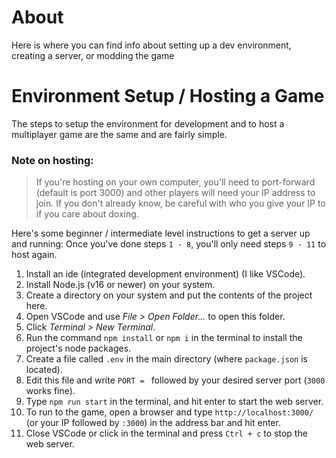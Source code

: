 # About
Here is where you can find info about setting up a dev environment, creating a server, or modding the game

# Environment Setup / Hosting a Game
The steps to setup the environment for development and to host a multiplayer game are the same and are fairly simple.

### Note on hosting:
> If you're hosting on your own computer, you'll need to port-forward (default is port 3000) and other players will need your IP address to join. If you don't already know, be careful with who you give your IP to if you care about doxing.

Here's some beginner / intermediate level instructions to get a server up and running:
Once you've done steps `1 - 8`, you'll only need steps `9 - 11` to host again.

1. Install an ide (integrated development environment) (I like VSCode).
2. Install Node.js (v16 or newer) on your system.
3. Create a directory on your system and put the contents of the project here.
4. Open VSCode and use *File > Open Folder...* to open this folder.
5. Click *Terminal > New Terminal*.
6. Run the command `npm install` or `npm i` in the terminal to install the project's node packages.
7. Create a file called `.env` in the main directory (where `package.json` is located).
8. Edit this file and write `PORT = ` followed by your desired server port (`3000` works fine).
9. Type `npm run start` in the terminal, and hit enter to start the web server.
10. To run to the game, open a browser and type `http://localhost:3000/` (or your IP followed by `:3000`) in the address bar and hit enter.
11. Close VSCode or click in the terminal and press `Ctrl + c` to stop the web server.
